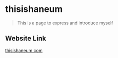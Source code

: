 # thisishaneum
> This is a page to express and introduce myself

## Website Link
[thisishaneum.com](https://thisishaneum.com)